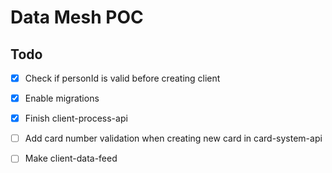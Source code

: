 # Data Mesh POC

## Todo

 - [x] Check if personId is valid before creating client
 - [x] Enable migrations
 - [x] Finish client-process-api
 - [ ] Add card number validation when creating new card in card-system-api
 - [ ] Make client-data-feed

